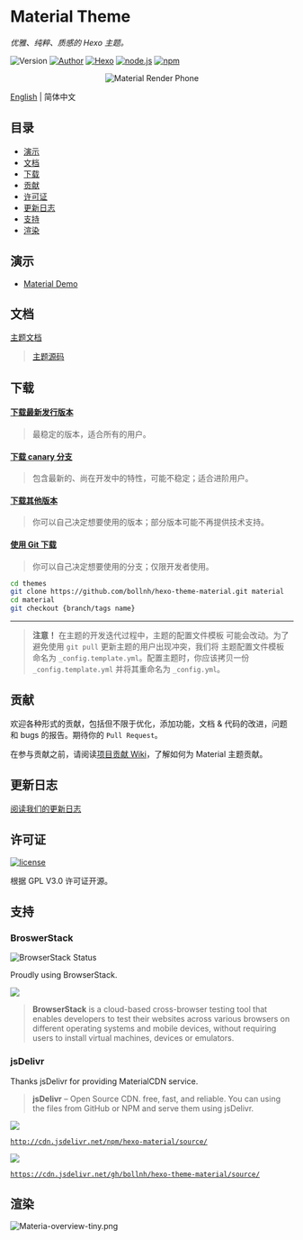 
<h1>Material Theme</h1>

<i>优雅、纯粹、质感的 Hexo 主题。</i>

<p>
<img alt="Version" src="https://img.shields.io/badge/version-1.5.7-757575.svg?style=flat-square"/>
<a href="https://blh.im"><img alt="Author" src="https://img.shields.io/badge/author-bollnh-red.svg?style=flat-square"/></a>
<a href="https://hexo.io"><img alt="Hexo" src="https://img.shields.io/badge/hexo-3.0+-0e83cd.svg?style=flat-square"/></a>
<a href="https://nodejs.org/"><img alt="node.js" src="https://img.shields.io/badge/node.js-6.0%2B-43853d.svg?style=flat-square"/></a>
<a href="https://www.npmjs.com/package/hexo-material"><img alt="npm" src="https://img.shields.io/npm/dt/hexo-material.svg?style=flat-square"/></a>
</p>

<p align="center">
<img src="https://i.loli.net/2017/09/07/59b1367f76fdb.png" alt="Material Render Phone">
</p>

[English](./README.md) | 简体中文


## 目录

- [演示](#演示)
- [文档](#文档)
- [下载](#download-下载)
- [贡献](#contributing-贡献)
- [许可证](#license-许可证)
- [更新日志](#changelog-更新日志)
- [支持](#support-支持)
- [渲染](#render-渲染)


## 演示

- [Material Demo](https://bollnh.github.io/material-demo/)

## 文档

[主题文档](https://neko-dev.github.io/material-theme-docs/#/)

> [主题源码](https://github.com/neko-dev/material-theme-docs)

## 下载

#### [下载最新发行版本](https://github.com/bollnh/hexo-theme-material/releases/latest)

> 最稳定的版本，适合所有的用户。

#### [下载 canary 分支](https://github.com/bollnh/hexo-theme-material/archive/canary.zip)

> 包含最新的、尚在开发中的特性，可能不稳定；适合进阶用户。

#### [下载其他版本](https://github.com/bollnh/hexo-theme-material/releases)

> 你可以自己决定想要使用的版本；部分版本可能不再提供技术支持。

#### [使用 Git 下载](https://github.com/bollnh/hexo-theme-material/releases)

> 你可以自己决定想要使用的分支；仅限开发者使用。

```bash
cd themes
git clone https://github.com/bollnh/hexo-theme-material.git material
cd material
git checkout {branch/tags name}
```

----

> **注意！** 在主题的开发迭代过程中，主题的配置文件模板 可能会改动。为了避免使用 `git pull` 更新主题的用户出现冲突，我们将 主题配置文件模板 命名为 `_config.template.yml`。配置主题时，你应该拷贝一份 `_config.template.yml` 并将其重命名为 `_config.yml`。

## 贡献

欢迎各种形式的贡献，包括但不限于优化，添加功能，文档 & 代码的改进，问题和 bugs 的报告。期待你的 `Pull Request`。

在参与贡献之前，请阅读[项目贡献 Wiki](https://github.com/bollnh/hexo-theme-material/wiki)，了解如何为 Material 主题贡献。

## 更新日志

[阅读我们的更新日志](https://github.com/bollnh/hexo-theme-material/releases)

## 许可证

[![license](https://img.shields.io/github/license/bollnh/hexo-theme-material.svg?style=flat-square)](https://github.com/bollnh/hexo-theme-material/blob/master/LICENSE)

根据 GPL V3.0 许可证开源。

## 支持

### BroswerStack

![BrowserStack Status](https://www.browserstack.com/automate/badge.svg?badge_key=V1VkWmJMRjJqcHBjN1BIVFRlNzExM05XUk5hemcydEpZTHRBdGd5V244ST0tLTlvNklDT1NuVXFDaTh0RDBnQ3RCdXc9PQ==--c986c45d7c10a3264f46b414944d6393ba74ea22%)

Proudly using BrowserStack.

[![](https://i.loli.net/2017/09/27/59cbc16b0f8b4.png)](https://www.browserstack.com/)

> **BrowserStack** is a cloud-based cross-browser testing tool that enables developers to test their websites across various browsers on different operating systems and mobile devices, without requiring users to install virtual machines, devices or emulators.

### jsDelivr

Thanks jsDelivr for providing MaterialCDN service.

> **jsDelivr** – Open Source CDN. free, fast, and reliable. You can using the files from GitHub or NPM and serve them using jsDelivr.

[![](https://data.jsdelivr.com/v1/package/npm/hexo-material/badge)](https://www.jsdelivr.com/package/npm/hexo-material)

[`http://cdn.jsdelivr.net/npm/hexo-material/source/`](http://cdn.jsdelivr.net/npm/hexo-material/source/)

[![](https://data.jsdelivr.com/v1/package/gh/bollnh/hexo-theme-material/badge)](https://www.jsdelivr.com/package/gh/bollnh/hexo-theme-material)

[`https://cdn.jsdelivr.net/gh/bollnh/hexo-theme-material/source/`](https://cdn.jsdelivr.net/gh/bollnh/hexo-theme-material/source/)

## 渲染

![Materia-overview-tiny.png](https://i.loli.net/2017/09/28/59cccb0b25520.png)

